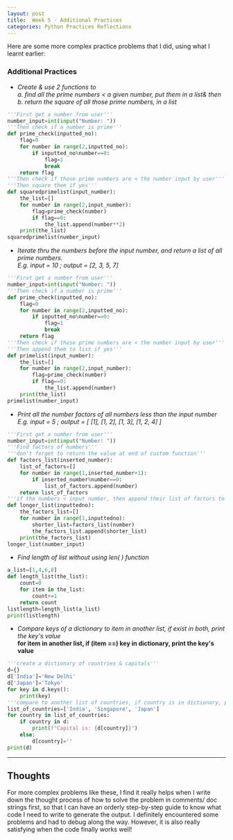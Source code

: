 ```yaml
---
layout: post
title:  Week 5 - Additional Practices
categories: Python Practices Reflections
---
```


Here are some more complex practice problems that I did, using what I learnt earlier:  

### Additional Practices

- *Create & use 2 functions to  
 a. find all the prime numbers < a given number, put them in a list& then  
 b. return the square of all those prime numbers, in a list*
```python
'''First get a number from user'''
number_input=int(input("Number: "))
'''Then check if a number is prime'''
def prime_check(inputted_no):
    flag=0
    for number in range(2,inputted_no):
        if inputted_no%number==0:
            flag=1
            break
    return flag
'''Then check if those prime numbers are < the number input by user'''
'''Then square them if yes'''
def squaredprimelist(input_number):
    the_list=[]
    for number in range(2,input_number):
        flag=prime_check(number)
        if flag==0:
            the_list.append(number**2)
    print(the_list)
squaredprimelist(number_input)
```  

- *Iterate thru the numbers before the input number, and return a list of all prime numbers.  
E.g. input = 10 ; output = [2, 3, 5, 7]*
```python
'''First get a number from user'''
number_input=int(input("Number: "))
'''Then check if a number is prime'''
def prime_check(inputted_no):
    flag=0
    for number in range(2,inputted_no):
        if inputted_no%number==0:
            flag=1
            break
    return flag
'''Then check if those prime numbers are < the number input by user'''
'''Then append them to list if yes'''
def primelist(input_number):
    the_list=[]
    for number in range(2,input_number):
        flag=prime_check(number)
        if flag==0:
            the_list.append(number)
    print(the_list)
primelist(number_input)
```  

- *Print all the number factors of all numbers less than the input number  
E.g. input = 5 ; output = [ [1], [1, 2], [1, 3], [1, 2, 4] ]*  
```python
'''First get a number from user'''
number_input=int(input("Number: "))
'''Find factors of numbers''' 
'''don't forget to return the value at end of custom function'''
def factors_list(inserted_number):
    list_of_factors=[]
    for number in range(1,inserted_number+1):
        if inserted_number%number==0:
            list_of_factors.append(number)
    return list_of_factors
'''if the numbers < input number, then append their list of factors to list'''
def longer_list(inputtedno):
    the_factors_list=[]
    for number in range(1,inputtedno):
        shorter_list=factors_list(number)
        the_factors_list.append(shorter_list)
    print(the_factors_list)
longer_list(number_input)
```  

- *Find length of list without using len( ) function*
```python
a_list=[1,4,6,8]
def length_list(the_list):
    count=0
    for item in the_list:
        count+=1
    return count
listlength=length_list(a_list)
print(listlength)
```  

- *Compare keys of a dictionary to item in another list, if exist in both, print the key's value*  
 **for item in another list, if (item ==) key in dictionary, print the key's value**
```python
'''create a dictionary of countries & capitals'''
d={}
d['India']='New Delhi'
d['Japan']='Tokyo'
for key in d.keys():
    print(key)
'''compare to another list of countries, if country is in dictionary, print its capital.'''
list_of_countries=['India', 'Singapore', 'Japan']
for country in list_of_countries:
    if country in d:
        print(f"Capital is: {d[country]}")
    else:
        d[country]=''
print(d)
```

---

## Thoughts

For more complex problems like these, I find it really helps when I write down the thought process of how to solve the problem in comments/ doc strings first, so that I can have an orderly step-by-step guide to know what code I need to write to generate the output. I definitely encountered some problems and had to debug along the way. However, it is also really satisfying when the code finally works well!  